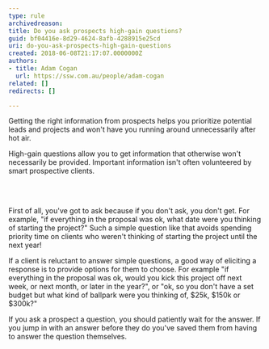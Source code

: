 ```yaml
---
type: rule
archivedreason: 
title: Do you ask prospects high-gain questions?
guid: bf04416e-8d29-4624-8afb-4288915e25cd
uri: do-you-ask-prospects-high-gain-questions
created: 2018-06-08T21:17:07.0000000Z
authors:
- title: Adam Cogan
  url: https://ssw.com.au/people/adam-cogan
related: []
redirects: []

---
```



<p>Getting the right information from prospects helps you prioritize potential leads and projects and won't have you running around unnecessarily after hot air.</p><p>High-gain questions allow you to get information that otherwise won't necessarily be provided. Important information isn't often volunteered by smart prospective clients.<br></p>
<br><excerpt class='endintro'></excerpt><br>
<p>First of all, you've got to ask because if you don't ask, you don't get. For example, &quot;if everything in the proposal was ok, what date were you thinking of starting the project?&quot; Such a simple question like that avoids spending priority time on clients who weren't thinking of starting the project until the next year!<br></p><p>If a client is reluctant to answer simple questions, a good way of eliciting a response is to provide options for them to choose. For example &quot;if everything in the proposal was ok, would you kick this project off next week, or next month, or later&#160;in&#160;the year?&quot;, or &quot;ok, so you don't have a set budget but what kind of ballpark were you thinking of, $25k, $150k or $300k?&quot;</p><p>If you ask a prospect a question, you should patiently wait for the answer. If you jump in with an answer before they do you've saved them from having to answer the question themselves.&#160; ​<br></p>


